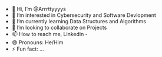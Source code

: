 - 👋 Hi, I’m @Arrrttyyyys
- 👀 I’m interested in Cybersecurity and Software Devlopment 
- 🌱 I’m currently learning Data Structures and Algorithms 
- 💞️ I’m looking to collaborate on Projects 
- 📫 How to reach me, Linkedin - 
- 😄 Pronouns: He/Him
- ⚡ Fun fact: ...

<!---
Arrrttyyyys/Arrrttyyyys is a ✨ special ✨ repository because its `README.md` (this file) appears on your GitHub profile.
You can click the Preview link to take a look at your changes.
--->
